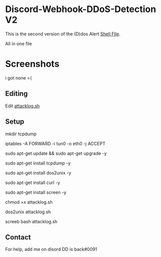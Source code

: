 # Discord-Webhook-DDoS-Detection V2

This is the second version of the (D)dos Alert [Shell FIle](https://github.com/KimYoJong/DDoS-Detection-DiscordWebhook).

All in one file

# Screenshots

i got none =(


## Editing

Edit [attacklog.sh](https://github.com/KimYoJong/Discord-Webhook-DDoS-Detection-V2/blob/main/attacklog.sh)


## Setup

mkdir tcpdump

iptables -A FORWARD -i tun0 -o eth0 -j ACCEPT

sudo apt-get update && sudo apt-get upgrade -y

sudo apt-get install tcpdump -y

sudo apt-get install dos2unix -y

sudo apt-get install curl -y

sudo apt-get install screen -y

chmod +x attacklog.sh

dos2unix attacklog.sh

screeb bash attacklog.sh

## Contact

For help, add me on disord DD is back#0091
